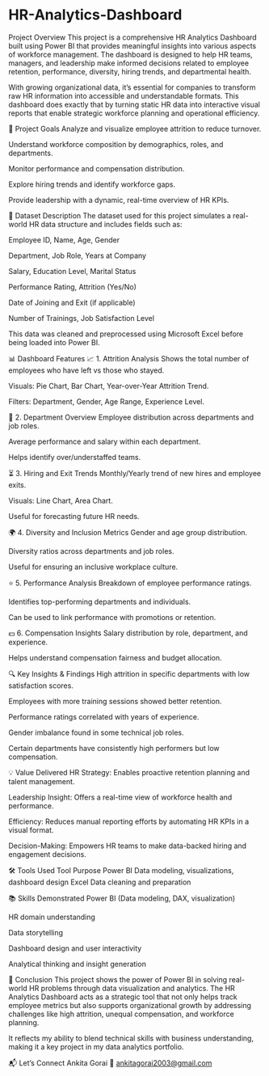 # HR-Analytics-Dashboard
Project Overview
This project is a comprehensive HR Analytics Dashboard built using Power BI that provides meaningful insights into various aspects of workforce management. The dashboard is designed to help HR teams, managers, and leadership make informed decisions related to employee retention, performance, diversity, hiring trends, and departmental health.

With growing organizational data, it’s essential for companies to transform raw HR information into accessible and understandable formats. This dashboard does exactly that by turning static HR data into interactive visual reports that enable strategic workforce planning and operational efficiency.

🎯 Project Goals
Analyze and visualize employee attrition to reduce turnover.

Understand workforce composition by demographics, roles, and departments.

Monitor performance and compensation distribution.

Explore hiring trends and identify workforce gaps.

Provide leadership with a dynamic, real-time overview of HR KPIs.

📂 Dataset Description
The dataset used for this project simulates a real-world HR data structure and includes fields such as:

Employee ID, Name, Age, Gender

Department, Job Role, Years at Company

Salary, Education Level, Marital Status

Performance Rating, Attrition (Yes/No)

Date of Joining and Exit (if applicable)

Number of Trainings, Job Satisfaction Level

This data was cleaned and preprocessed using Microsoft Excel before being loaded into Power BI.

📊 Dashboard Features
📈 1. Attrition Analysis
Shows the total number of employees who have left vs those who stayed.

Visuals: Pie Chart, Bar Chart, Year-over-Year Attrition Trend.

Filters: Department, Gender, Age Range, Experience Level.

🏢 2. Department Overview
Employee distribution across departments and job roles.

Average performance and salary within each department.

Helps identify over/understaffed teams.

⏳ 3. Hiring and Exit Trends
Monthly/Yearly trend of new hires and employee exits.

Visuals: Line Chart, Area Chart.

Useful for forecasting future HR needs.

🌍 4. Diversity and Inclusion Metrics
Gender and age group distribution.

Diversity ratios across departments and job roles.

Useful for ensuring an inclusive workplace culture.

⭐ 5. Performance Analysis
Breakdown of employee performance ratings.

Identifies top-performing departments and individuals.

Can be used to link performance with promotions or retention.

💵 6. Compensation Insights
Salary distribution by role, department, and experience.

Helps understand compensation fairness and budget allocation.

🔍 Key Insights & Findings
High attrition in specific departments with low satisfaction scores.

Employees with more training sessions showed better retention.

Performance ratings correlated with years of experience.

Gender imbalance found in some technical job roles.

Certain departments have consistently high performers but low compensation.

💡 Value Delivered
HR Strategy: Enables proactive retention planning and talent management.

Leadership Insight: Offers a real-time view of workforce health and performance.

Efficiency: Reduces manual reporting efforts by automating HR KPIs in a visual format.

Decision-Making: Empowers HR teams to make data-backed hiring and engagement decisions.

🛠 Tools Used
Tool	Purpose
Power BI	Data modeling, visualizations, dashboard design
Excel	Data cleaning and preparation

📚 Skills Demonstrated
Power BI (Data modeling, DAX, visualization)

HR domain understanding

Data storytelling

Dashboard design and user interactivity

Analytical thinking and insight generation

📌 Conclusion
This project shows the power of Power BI in solving real-world HR problems through data visualization and analytics. The HR Analytics Dashboard acts as a strategic tool that not only helps track employee metrics but also supports organizational growth by addressing challenges like high attrition, unequal compensation, and workforce planning.

It reflects my ability to blend technical skills with business understanding, making it a key project in my data analytics portfolio.

📬 Let’s Connect
Ankita Gorai
📧 ankitagorai2003@gmail.com
